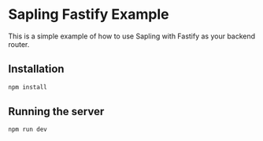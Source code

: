 # Sapling Fastify Example

This is a simple example of how to use Sapling with Fastify as your backend router.

## Installation

```bash
npm install
```

## Running the server

```bash
npm run dev
```